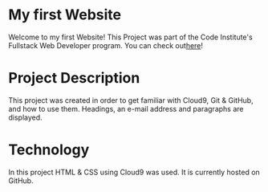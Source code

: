 # My first Website

Welcome to my first Website! This Project was part of the Code Institute's Fullstack Web Developer program. You can check out[here](https://www.codeinstitute.net)!

# Project Description

This project was created in order to get familiar with Cloud9, Git & GitHub, and how to use them. Headings, an e-mail address and paragraphs are displayed.

# Technology
In this project HTML & CSS using Cloud9 was used. It is currently hosted on GitHub.

